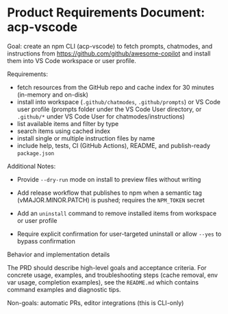 # Product Requirements Document: acp-vscode

Goal: create an npm CLI (acp-vscode) to fetch prompts, chatmodes, and instructions from https://github.com/github/awesome-copilot and install them into VS Code workspace or user profile.

Requirements:
- fetch resources from the GitHub repo and cache index for 30 minutes (in-memory and on-disk)
- install into workspace (`.github/chatmodes`, `.github/prompts`) or VS Code user profile (prompts folder under the VS Code User directory, or `.github/*` under VS Code User for chatmodes/instructions)
- list available items and filter by type
- search items using cached index
- install single or multiple instruction files by name
- include help, tests, CI (GitHub Actions), README, and publish-ready `package.json`

Additional Notes:
- Provide `--dry-run` mode on install to preview files without writing
- Add release workflow that publishes to npm when a semantic tag (vMAJOR.MINOR.PATCH) is pushed; requires the `NPM_TOKEN` secret

- Add an `uninstall` command to remove installed items from workspace or user profile
- Require explicit confirmation for user-targeted uninstall or allow `--yes` to bypass confirmation

Behavior and implementation details

The PRD should describe high-level goals and acceptance criteria. For concrete usage, examples, and troubleshooting steps (cache removal, env var usage, completion examples), see the `README.md` which contains command examples and diagnostic tips.


Non-goals: automatic PRs, editor integrations (this is CLI-only)
